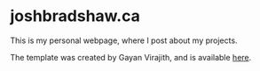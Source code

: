 # joshbradshaw.ca

This is my personal webpage, where I post about my projects.

The template was created by Gayan Virajith, and is available [here](https://github.com/gayanvirajith/harmony).